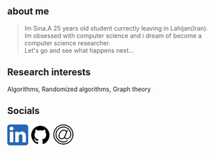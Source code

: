 ## about me
> Im Sina.A 25 years old student currectly leaving in Lahijan(Iran).<br />
> Im obsessed with computer science and i dream of become a computer science researcher.<br />
> Let's go and see what happens next...


## Research interests
Algorithms, Randomized algorithms, Graph theory


## Socials
[![linkdin](https://raw.githubusercontent.com/sinaroohipour/sinaroohipour.github.io/main/assets/images/linkdin.png)](https://www.linkedin.com/in/sinaroohipour/)
[![github](https://raw.githubusercontent.com/sinaroohipour/sinaroohipour.github.io/main/assets/images/github.png)](https://github.com/sinaroohipour)
[![email](https://raw.githubusercontent.com/sinaroohipour/sinaroohipour.github.io/main/assets/images/email.png)](mailto:roohipour.sina@gmail.com)

